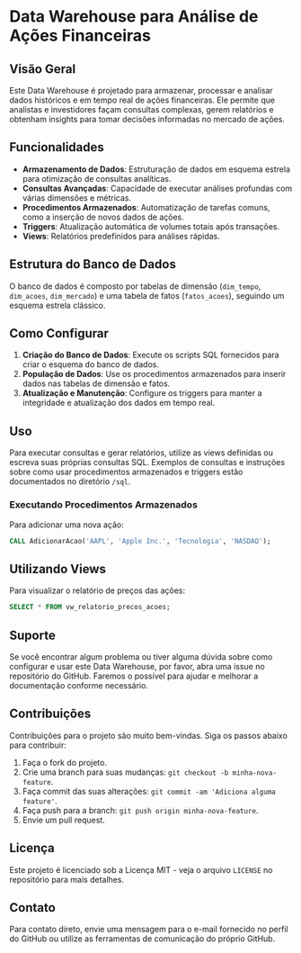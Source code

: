 # Data Warehouse para Análise de Ações Financeiras

## Visão Geral

Este Data Warehouse é projetado para armazenar, processar e analisar dados históricos e em tempo real de ações financeiras. Ele permite que analistas e investidores façam consultas complexas, gerem relatórios e obtenham insights para tomar decisões informadas no mercado de ações.

## Funcionalidades

- **Armazenamento de Dados**: Estruturação de dados em esquema estrela para otimização de consultas analíticas.
- **Consultas Avançadas**: Capacidade de executar análises profundas com várias dimensões e métricas.
- **Procedimentos Armazenados**: Automatização de tarefas comuns, como a inserção de novos dados de ações.
- **Triggers**: Atualização automática de volumes totais após transações.
- **Views**: Relatórios predefinidos para análises rápidas.

## Estrutura do Banco de Dados

O banco de dados é composto por tabelas de dimensão (`dim_tempo`, `dim_acoes`, `dim_mercado`) e uma tabela de fatos (`fatos_acoes`), seguindo um esquema estrela clássico.

## Como Configurar

1. **Criação do Banco de Dados**: Execute os scripts SQL fornecidos para criar o esquema do banco de dados.
2. **População de Dados**: Use os procedimentos armazenados para inserir dados nas tabelas de dimensão e fatos.
3. **Atualização e Manutenção**: Configure os triggers para manter a integridade e atualização dos dados em tempo real.

## Uso

Para executar consultas e gerar relatórios, utilize as views definidas ou escreva suas próprias consultas SQL. Exemplos de consultas e instruções sobre como usar procedimentos armazenados e triggers estão documentados no diretório `/sql`.

### Executando Procedimentos Armazenados

Para adicionar uma nova ação:

```sql
CALL AdicionarAcao('AAPL', 'Apple Inc.', 'Tecnologia', 'NASDAQ');
```

## Utilizando Views

Para visualizar o relatório de preços das ações:

```sql
SELECT * FROM vw_relatorio_precos_acoes;
```

## Suporte

Se você encontrar algum problema ou tiver alguma dúvida sobre como configurar e usar este Data Warehouse, por favor, abra uma issue no repositório do GitHub. Faremos o possível para ajudar e melhorar a documentação conforme necessário.

## Contribuições

Contribuições para o projeto são muito bem-vindas. Siga os passos abaixo para contribuir:

1. Faça o fork do projeto.
2. Crie uma branch para suas mudanças: `git checkout -b minha-nova-feature`.
3. Faça commit das suas alterações: `git commit -am 'Adiciona alguma feature'`.
4. Faça push para a branch: `git push origin minha-nova-feature`.
5. Envie um pull request.

## Licença

Este projeto é licenciado sob a Licença MIT - veja o arquivo `LICENSE` no repositório para mais detalhes.

## Contato

Para contato direto, envie uma mensagem para o e-mail fornecido no perfil do GitHub ou utilize as ferramentas de comunicação do próprio GitHub.

